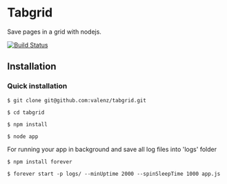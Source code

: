 # Tabgrid
Save pages in a grid with nodejs.

[![Build Status](https://travis-ci.org/valenz/tabgrid.svg?branch=master)](https://travis-ci.org/valenz/tabgrid)

## Installation
### Quick installation
	$ git clone git@github.com:valenz/tabgrid.git

	$ cd tabgrid

	$ npm install

	$ node app

For running your app in background and save all log files into 'logs' folder

	$ npm install forever

	$ forever start -p logs/ --minUptime 2000 --spinSleepTime 1000 app.js
